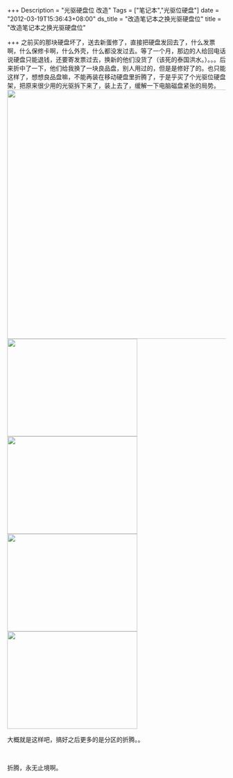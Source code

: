 +++
Description = "光驱硬盘位 改造"
Tags = ["笔记本","光驱位硬盘"]
date = "2012-03-19T15:36:43+08:00"
ds_title = "改造笔记本之换光驱硬盘位"
title = "改造笔记本之换光驱硬盘位"

+++
之前买的那块硬盘坏了，送去新蛋修了，直接把硬盘发回去了，什么发票啊，什么保修卡啊，什么外壳，什么都没发过去。等了一个月，那边的人给回电话说硬盘只能退钱，还要寄发票过去，换新的他们没货了（该死的泰国洪水。）。。。后来折中了一下，他们给我换了一块良品盘，别人用过的，但是是修好了的。也只能这样了，想想良品盘嘛，不能再装在移动硬盘里折腾了，于是乎买了个光驱位硬盘架，把原来很少用的光驱拆下来了，装上去了，缓解一下电脑磁盘紧张的局势。
<a href="http://sqh.me/blog/?attachment_id=369" rel="attachment wp-att-369"><img class="alignnone size-large wp-image-369" title="原来的电脑分区" src="http://sqh.me/blog/wp-content/uploads/2012/03/无标题-1024x575.png" alt="" width="1024" height="575" /></a>
<a href="http://sqh.me/blog/wp-content/uploads/2012/03/201203184062.jpg"><img class="alignnone size-medium wp-image-373" title="20120318406" src="http://sqh.me/blog/wp-content/uploads/2012/03/201203184062-300x225.jpg" alt="" width="300" height="225" /></a>  <a href="http://sqh.me/blog/wp-content/uploads/2012/03/201203184072.jpg"><img class="alignnone size-medium wp-image-374" title="20120318407" src="http://sqh.me/blog/wp-content/uploads/2012/03/201203184072-300x225.jpg" alt="" width="300" height="225" /></a>   <a href="http://sqh.me/blog/wp-content/uploads/2012/03/201203184082.jpg"><img class="alignnone size-medium wp-image-375" title="20120318408" src="http://sqh.me/blog/wp-content/uploads/2012/03/201203184082-300x225.jpg" alt="" width="300" height="225" /></a>  <a href="http://sqh.me/blog/wp-content/uploads/2012/03/20120318410.jpg"><img class="alignnone size-medium wp-image-376" title="20120318410" src="http://sqh.me/blog/wp-content/uploads/2012/03/20120318410-300x225.jpg" alt="" width="300" height="225" /></a>

大概就是这样吧，搞好之后更多的是分区的折腾。。

&nbsp;

折腾，永无止境啊。
